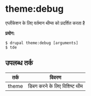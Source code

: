# theme:debug
एप्लीकेशन के लिए वर्तमान थीम्स को प्रदर्शित करता है

**प्रयोग:**
```
$ drupal theme:debug [arguments]
$ tde  
```

## उपलब्ध तर्क
तर्क | विवरण
---------|-------------
theme | डिबग करने के लिए विशिष्ट थीम
